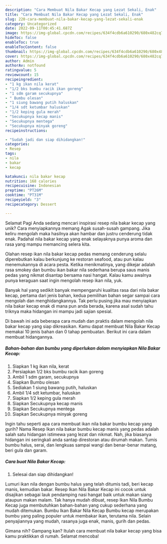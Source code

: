 ```yaml
---
description: "Cara Membuat Nila Bakar Kecap yang Lezat Sekali, Enak"
title: "Cara Membuat Nila Bakar Kecap yang Lezat Sekali, Enak"
slug: 220-cara-membuat-nila-bakar-kecap-yang-lezat-sekali-enak
category: Uncategorized
date: 2022-09-11T00:45:41.687Z
image: https://img-global.cpcdn.com/recipes/634f4cdb6a610290/680x482cq70/nila-bakar-kecap-foto-resep-utama.jpg
hideToc: false
enableToc: true
enableTocContent: false
thumbnail: https://img-global.cpcdn.com/recipes/634f4cdb6a610290/680x482cq70/nila-bakar-kecap-foto-resep-utama.jpg
cover: https://img-global.cpcdn.com/recipes/634f4cdb6a610290/680x482cq70/nila-bakar-kecap-foto-resep-utama.jpg
author: Admin
authorAv: notfound
ratingvalue: 5
reviewcount: 15
recipeingredient:
- "1 kg ikan nila kerat"
- "1/2 bks bumbu racik ikan goreng"
- "1 sdm garam secukupnya"
- " Bumbu olesan"
- "1 siung bawang putih haluskan"
- "1/4 sdt ketumbar haluskan"
- "1/2 keping gula merah"
- "Secukupnya kecap manis"
- "Secukupnya mentega"
- "Secukupnya minyak goreng"
recipeinstructions:

- "Sudah jadi dan siap dihidangkan!"
categories:
- Resep
tags:
- nila
- bakar
- kecap

katakunci: nila bakar kecap 
nutrition: 168 calories
recipecuisine: Indonesian
preptime: "PT26M"
cooktime: "PT31M"
recipeyield: "3"
recipecategory: Dessert

---
```



Selamat Pagi Anda sedang mencari inspirasi resep nila bakar kecap yang unik? Cara menyiapkannya memang Agak susah-susah gampang. Jika keliru mengolah maka hasilnya akan hambar dan justru cenderung tidak enak. Padahal nila bakar kecap yang enak selayaknya punya aroma dan rasa yang mampu memancing selera kita.


Olahan resep ikan nila bakar kecap pedas memang cenderung selalu diperebutkan kalau berkunjung ke restoran seafood, atau pun kalau menemukannya di acara pesta. Ketika menikmatinya, yang dikejar adalah rasa smokey dan bumbu ikan bakar nila sederhana berupa saus manis pedas yang nikmat disantap bersama nasi hangat. Kalau kamu awalnya punya keraguan saat ingin mengolah resep ikan nila, yuk.

Banyak hal yang sedikit banyak mempengaruhi kualitas rasa dari nila bakar kecap, pertama dari jenis bahan, kedua pemilihan bahan segar sampai cara mengolah dan menghidangkannya. Tak perlu pusing jika mau menyiapkan nila bakar kecap enak di mana pun anda berada, karena asal sudah tahu triknya maka hidangan ini mampu jadi sajian spesial.


Di bawah ini ada beberapa cara mudah dan praktis dalam mengolah nila bakar kecap yang siap dikreasikan. Kamu dapat membuat Nila Bakar Kecap memakai 10 jenis bahan dan 0 tahap pembuatan. Berikut ini cara dalam membuat hidangannya.

<!--inarticleads1-->

##### Bahan-bahan dan bumbu yang diperlukan dalam menyiapkan Nila Bakar Kecap:

1. Siapkan 1 kg ikan nila, kerat
1. Persiapkan 1/2 bks bumbu racik ikan goreng
1. Ambil 1 sdm garam, secukupnya
1. Siapkan  Bumbu olesan
1. Sediakan 1 siung bawang putih, haluskan
1. Ambil 1/4 sdt ketumbar, haluskan
1. Siapkan 1/2 keping gula merah
1. Siapkan Secukupnya kecap manis
1. Siapkan Secukupnya mentega
1. Siapkan Secukupnya minyak goreng


Ingin tahu seperti apa cara membuat ikan nila bakar bumbu kecap yang gurih? Nama Resep Ikan nila bakar bumbu kecap manis yang pedas adalah salah satu hidangan istimewa yang lezat dan nikmat. Nah, jika biasanya hidangan ini seringkali anda santap direstoran atau dirumah makan. Tumis bumbu halus, serai, dan lengkuas sampai wangi dan benar-benar matang, beri gula dan garam. 

<!--inarticleads2-->

##### Cara buat Nila Bakar Kecap:


1. Selesai dan siap dihidangkan!

Lumuri ikan nila dengan bumbu halus yang telah ditumis tadi, beri kecap manis, kemudian bakar. Resep Ikan Nila Bakar Kecap ini cocok untuk disajikan sebagai lauk pendamping nasi hangat baik untuk makan siang ataupun makan malam. Tak hanya mudah dibuat, resep Ikan Nila Bumbu Kecap juga membutuhkan bahan-bahan yang cukup sederhana yang mudah ditemukan. Bumbu Ikan Bakar Nila Kecap Bumbu kecap merupakan bumbu yang paling populer untuk membakar ikan, terutama nila. Selain penyajiannya yang mudah, rasanya juga enak, manis, gurih dan pedas. 

Gimana nih? Gampang kan? Itulah cara membuat nila bakar kecap yang bisa kamu praktikkan di rumah. Selamat mencoba!
